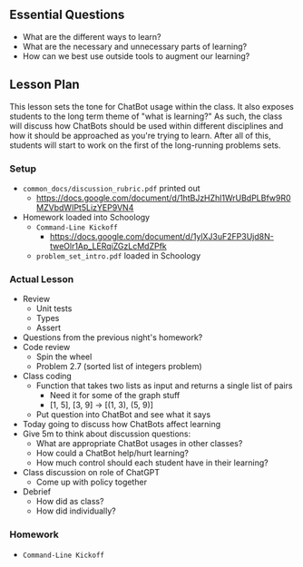 ## Essential Questions

- What are the different ways to learn?
- What are the necessary and unnecessary parts of learning?
- How can we best use outside tools to augment our learning?

## Lesson Plan

This lesson sets the tone for ChatBot usage within the class. It also exposes
students to the long term theme of "what is learning?" As such, the class will
discuss how ChatBots should be used within different disciplines and how it
should be approached as you're trying to learn. After all of this, students will
start to work on the first of the long-running problems sets.

### Setup

- `common_docs/discussion_rubric.pdf` printed out
    - https://docs.google.com/document/d/1htBJzHZhl1WrUBdPLBfw9R0MZVbdWIPt5LizYEP9VN4
- Homework loaded into Schoology
    - `Command-Line Kickoff`
        - https://docs.google.com/document/d/1ylXJ3uF2FP3Ujd8N-tweOlr1Ap_LERqiZGzLcMdZPfk
    - `problem_set_intro.pdf` loaded in Schoology

### Actual Lesson

- Review
    - Unit tests
    - Types
    - Assert
- Questions from the previous night's homework?
- Code review
    - Spin the wheel
    - Problem 2.7 (sorted list of integers problem)
- Class coding
    - Function that takes two lists as input and returns a single list of pairs
        - Need it for some of the graph stuff
        - [1, 5], [3, 9] -> [(1, 3), (5, 9)]
    - Put question into ChatBot and see what it says
- Today going to discuss how ChatBots affect learning
- Give 5m to think about discussion questions:
    - What are appropriate ChatBot usages in other classes?
    - How could a ChatBot help/hurt learning?
    - How much control should each student have in their learning?
- Class discussion on role of ChatGPT
    - Come up with policy together
- Debrief
    - How did as class?
    - How did individually?

### Homework

- `Command-Line Kickoff`
